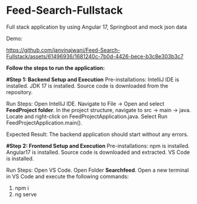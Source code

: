 # Feed-Search-Fullstack
Full stack application by using Angular 17, Springboot and mock json data 

Demo: 

https://github.com/janvinajwani/Feed-Search-Fullstack/assets/61496936/1681240c-7b0d-4426-bece-b3c8e303b3c7


**Follow the steps to run the application:**

**#Step 1: Backend Setup and Execution**
Pre-installations:
IntelliJ IDE is installed.
JDK 17 is installed.
Source code is downloaded from the repository.

Run Steps:
Open IntelliJ IDE.
Navigate to File -> Open and select **FeedProject folder**.
In the project structure, navigate to src -> main -> java.
Locate and right-click on FeedProjectApplication.java.
Select Run FeedProjectApplication.main().

Expected Result:
The backend application should start without any errors.

**#Step 2: Frontend Setup and Execution**
Pre-installations:
npm is installed.
Angular17 is installed.
Source code is downloaded and extracted.
VS Code is installed.

Run Steps:
Open VS Code.
Open Folder **Searchfeed**.
Open a new terminal in VS Code and execute the following commands:
1. npm i
2. ng serve
